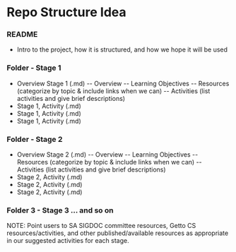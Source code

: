 # Repo Structure Idea
### README
- Intro to the project, how it is structured, and how we hope it will be used

### Folder - Stage 1
- Overview Stage 1 (.md)
-- Overview
-- Learning Objectives
-- Resources (categorize by topic & include links when we can)
-- Activities (list activities and give brief descriptions)
- Stage 1, Activity (.md)
- Stage 1, Activity (.md)
- Stage 1, Activity (.md)

### Folder - Stage 2
- Overview Stage 2 (.md)
-- Overview
-- Learning Objectives
-- Resources (categorize by topic & include links when we can)
-- Activities (list activities and give brief descriptions)
- Stage 2, Activity (.md)
- Stage 2, Activity (.md)
- Stage 2, Activity (.md)

### Folder 3 - Stage 3 ... and so on

NOTE: Point users to SA SIGDOC committee resources, Getto CS resources/activities, and other published/available resources as appropriate in our suggested activities for each stage. 
